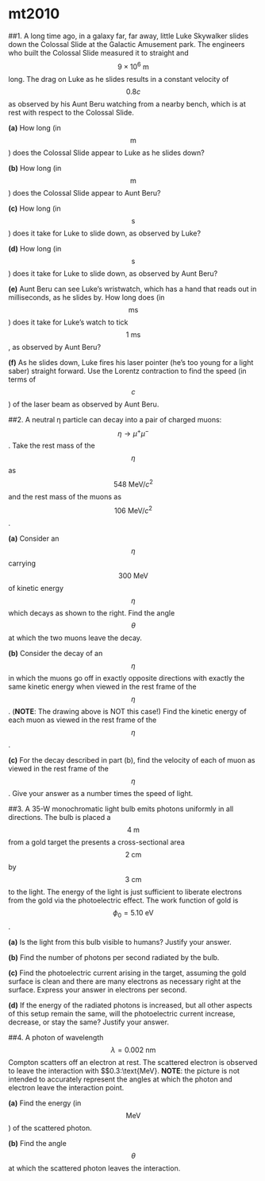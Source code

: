 # mt2010

##1.
A long time ago, in a galaxy far, far away, little Luke Skywalker slides down the Colossal Slide at the Galactic Amusement park. The engineers who built the Colossal Slide measured it to straight and $$9\times10^6\:\text{m}$$ long. The drag on Luke as he slides results in a constant velocity of $$0.8c$$ as observed by his Aunt Beru watching from a nearby bench, which is at rest with respect to the Colossal Slide.

**(a)** How long (in $$\text{m}$$) does the Colossal Slide appear to Luke as he slides down?

**(b)** How long (in $$\text{m}$$) does the Colossal Slide appear to Aunt Beru?

**(c)** How long (in $$\text{s}$$) does it take for Luke to slide down, as observed by Luke?

**(d)** How long (in $$\text{s}$$) does it take for Luke to slide down, as observed by Aunt Beru?

**(e)** Aunt Beru can see Luke’s wristwatch, which has a hand that reads out in milliseconds, as he slides by. How long does (in $$\text{ms}$$) does it take for Luke’s watch to tick $$1\:\text{ms}$$, as observed by Aunt Beru?

**(f)** As he slides down, Luke fires his laser pointer (he’s too young for a light saber) straight forward. Use the Lorentz contraction to find the speed (in terms of $$c$$) of the laser beam as observed by Aunt Beru.


##2.
A neutral η particle can decay into a pair of charged muons: $$\eta\to\mu^+\mu^-$$. Take the rest mass of the $$\eta$$ as $$548\:\text{MeV}/c^2$$ and the rest mass of the muons as $$106\:\text{MeV}/c^2$$.

**(a)** Consider an $$\eta$$ carrying $$300\:\text{MeV}$$ of kinetic energy $$\eta$$ which decays as shown to the right. Find the angle $$\theta$$ at which the two muons leave the decay.

**(b)** Consider the decay of an $$\eta$$ in which the muons go off in exactly opposite directions with exactly the same kinetic energy when viewed in the rest frame of the $$\eta$$. (**NOTE**: The drawing above is NOT this case!) Find the kinetic energy of each muon as viewed in the rest frame of the $$\eta$$.

**(c)** For the decay described in part (b), find the velocity of each of muon as viewed in the rest frame of the $$\eta$$. Give your answer as a number times the speed of light.

##3.
A 35-W monochromatic light bulb emits photons uniformly in all directions. The bulb is placed a $$4\:\text{m}$$ from a gold target the presents a cross-sectional area $$2\:\text{cm}$$ by $$3\:\text{cm}$$ to the light. The energy of the light is just sufficient to liberate electrons from the gold via the photoelectric effect. The work function of gold is $$\phi_0=5.10\:\text{eV}$$.

**(a)** Is the light from this bulb visible to humans? Justify your answer.

**(b)** Find the number of photons per second radiated by the bulb.

**(c)** Find the photoelectric current arising in the target, assuming the gold surface is clean and there are many electrons as necessary right at the surface. Express your answer in electrons per second.

**(d)** If the energy of the radiated photons is increased, but all other aspects of this setup remain the same, will the photoelectric current increase, decrease, or stay the same? Justify your answer.

##4.
A photon of wavelength $$\lambda=0.002\:\text{nm}$$ Compton scatters off an electron at rest. The scattered electron is observed to leave the interaction with $$0.3\:\text{MeV}. **NOTE**: the picture is not intended to accurately represent the angles at which the photon and electron leave the interaction point.

**(a)** Find the energy (in $$\text{MeV}$$) of the scattered photon.

**(b)** Find the angle $$\theta$$ at which the scattered photon leaves the interaction.


